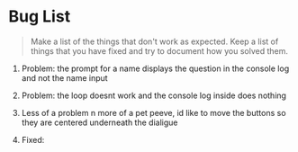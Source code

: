 # Bug List

> Make a list of the things that don't work as expected. Keep a list of things that you have fixed and try to document how you solved them.

1. Problem: the prompt for a name displays the question in the console log and not the name input
2. Problem: the loop doesnt work and the console log inside does nothing
3. Less of a problem n more of a pet peeve, id like to move the buttons so they are centered underneath the dialigue


1. Fixed: 